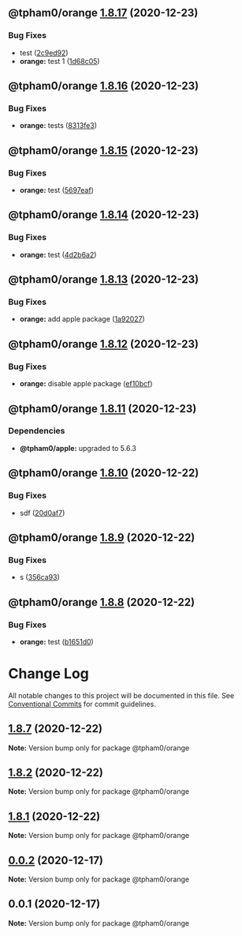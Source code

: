 ## @tpham0/orange [1.8.17](https://github.com/zlatanpham/monorepo-semantic-release-demo/compare/@tpham0/orange@1.8.16...@tpham0/orange@1.8.17) (2020-12-23)


### Bug Fixes

* test ([2c9ed92](https://github.com/zlatanpham/monorepo-semantic-release-demo/commit/2c9ed92746a027232081b6611a9631953bbab06f))
* **orange:** test 1 ([1d68c05](https://github.com/zlatanpham/monorepo-semantic-release-demo/commit/1d68c056f4d74ac206199f2269a0cf2a8fbf3f2f))

## @tpham0/orange [1.8.16](https://github.com/zlatanpham/monorepo-semantic-release-demo/compare/@tpham0/orange@1.8.15...@tpham0/orange@1.8.16) (2020-12-23)


### Bug Fixes

* **orange:** tests ([8313fe3](https://github.com/zlatanpham/monorepo-semantic-release-demo/commit/8313fe32d48e9ce3441d09c4b9d309b88673a9d8))

## @tpham0/orange [1.8.15](https://github.com/zlatanpham/monorepo-semantic-release-demo/compare/@tpham0/orange@1.8.14...@tpham0/orange@1.8.15) (2020-12-23)


### Bug Fixes

* **orange:** test ([5697eaf](https://github.com/zlatanpham/monorepo-semantic-release-demo/commit/5697eafbdc52af4154eb2e37d6779e2f9b02f244))

## @tpham0/orange [1.8.14](https://github.com/zlatanpham/monorepo-semantic-release-demo/compare/@tpham0/orange@1.8.13...@tpham0/orange@1.8.14) (2020-12-23)


### Bug Fixes

* **orange:** test ([4d2b6a2](https://github.com/zlatanpham/monorepo-semantic-release-demo/commit/4d2b6a240deb02c471089d82d86f50ded61d8e48))

## @tpham0/orange [1.8.13](https://github.com/zlatanpham/monorepo-semantic-release-demo/compare/@tpham0/orange@1.8.12...@tpham0/orange@1.8.13) (2020-12-23)


### Bug Fixes

* **orange:** add apple package ([1a92027](https://github.com/zlatanpham/monorepo-semantic-release-demo/commit/1a92027d8a6e520245dd012f96cd1f2b255f7710))

## @tpham0/orange [1.8.12](https://github.com/zlatanpham/monorepo-semantic-release-demo/compare/@tpham0/orange@1.8.11...@tpham0/orange@1.8.12) (2020-12-23)


### Bug Fixes

* **orange:** disable apple package ([ef10bcf](https://github.com/zlatanpham/monorepo-semantic-release-demo/commit/ef10bcfebbea0b287c13e66b5424229fa0142a5b))

## @tpham0/orange [1.8.11](https://github.com/zlatanpham/monorepo-semantic-release-demo/compare/@tpham0/orange@1.8.10...@tpham0/orange@1.8.11) (2020-12-23)





### Dependencies

* **@tpham0/apple:** upgraded to 5.6.3

## @tpham0/orange [1.8.10](https://github.com/zlatanpham/monorepo-semantic-release-demo/compare/@tpham0/orange@1.8.9...@tpham0/orange@1.8.10) (2020-12-22)


### Bug Fixes

* sdf ([20d0af7](https://github.com/zlatanpham/monorepo-semantic-release-demo/commit/20d0af74f45632d96ae3fdfd70695efa1112a4d4))

## @tpham0/orange [1.8.9](https://github.com/zlatanpham/monorepo-semantic-release-demo/compare/@tpham0/orange@1.8.8...@tpham0/orange@1.8.9) (2020-12-22)


### Bug Fixes

* s ([356ca93](https://github.com/zlatanpham/monorepo-semantic-release-demo/commit/356ca937ce5ffebe4b95c3200eb23dec277fe3d7))

## @tpham0/orange [1.8.8](https://github.com/zlatanpham/monorepo-semantic-release-demo/compare/@tpham0/orange@1.8.7...@tpham0/orange@1.8.8) (2020-12-22)


### Bug Fixes

* **orange:** test ([b1651d0](https://github.com/zlatanpham/monorepo-semantic-release-demo/commit/b1651d056dd070be846a852ab06874ac4dbb2716))

# Change Log

All notable changes to this project will be documented in this file.
See [Conventional Commits](https://conventionalcommits.org) for commit guidelines.

## [1.8.7](https://github.com/zlatanpham/monorepo-semantic-release-demo/compare/@tpham0/orange@1.8.6...@tpham0/orange@1.8.7) (2020-12-22)

**Note:** Version bump only for package @tpham0/orange

## [1.8.2](https://github.com/zlatanpham/monorepo-semantic-release-demo/compare/@tpham0/orange@1.8.0...@tpham0/orange@1.8.2) (2020-12-22)

**Note:** Version bump only for package @tpham0/orange

## [1.8.1](https://github.com/zlatanpham/monorepo-semantic-release-demo/compare/@tpham0/orange@1.8.0...@tpham0/orange@1.8.1) (2020-12-22)

**Note:** Version bump only for package @tpham0/orange

## [0.0.2](https://github.com/zlatanpham/monorepo-semantic-release-demo/compare/@tpham0/orange@0.0.1...@tpham0/orange@0.0.2) (2020-12-17)

**Note:** Version bump only for package @tpham0/orange

## 0.0.1 (2020-12-17)

**Note:** Version bump only for package @tpham0/orange
